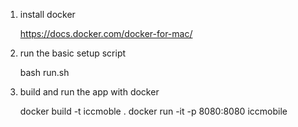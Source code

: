 1) install docker

    https://docs.docker.com/docker-for-mac/

2) run the basic setup script

    bash run.sh

3) build and run the app with docker

    docker build -t iccmoble .
    docker run -it -p 8080:8080 iccmobile
